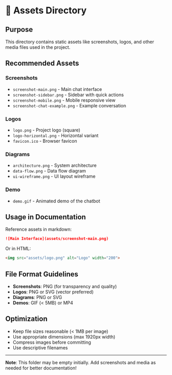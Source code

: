 # 🎨 Assets Directory

## Purpose
This directory contains static assets like screenshots, logos, and other media files used in the project.

## Recommended Assets

### Screenshots
- `screenshot-main.png` - Main chat interface
- `screenshot-sidebar.png` - Sidebar with quick actions
- `screenshot-mobile.png` - Mobile responsive view
- `screenshot-chat-example.png` - Example conversation

### Logos
- `logo.png` - Project logo (square)
- `logo-horizontal.png` - Horizontal variant
- `favicon.ico` - Browser favicon

### Diagrams
- `architecture.png` - System architecture
- `data-flow.png` - Data flow diagram
- `ui-wireframe.png` - UI layout wireframe

### Demo
- `demo.gif` - Animated demo of the chatbot

## Usage in Documentation

Reference assets in markdown:
```markdown
![Main Interface](assets/screenshot-main.png)
```

Or in HTML:
```html
<img src="assets/logo.png" alt="Logo" width="200">
```

## File Format Guidelines

- **Screenshots**: PNG (for transparency and quality)
- **Logos**: PNG or SVG (vector preferred)
- **Diagrams**: PNG or SVG
- **Demos**: GIF (< 5MB) or MP4

## Optimization

- Keep file sizes reasonable (< 1MB per image)
- Use appropriate dimensions (max 1920px width)
- Compress images before committing
- Use descriptive filenames

---

**Note**: This folder may be empty initially. Add screenshots and media as needed for better documentation!

